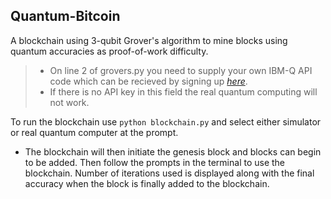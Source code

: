 ## Quantum-Bitcoin
A blockchain using 3-qubit Grover's algorithm to mine blocks using quantum accuracies as proof-of-work difficulty.

> - On line 2 of grovers.py you need to supply your own IBM-Q API code which can be recieved by signing up *[here](https://quantum-computing.ibm.com/login)*. 
> - If there is no API key in this field the real quantum computing will not work.

To run the blockchain use `python blockchain.py` and select either simulator or real quantum computer at the prompt.
- The blockchain will then initiate the genesis block and blocks can begin to be added.
Then follow the prompts in the terminal to use the blockchain. Number of iterations used is displayed along with the final accuracy when the block is finally added to the blockchain.

